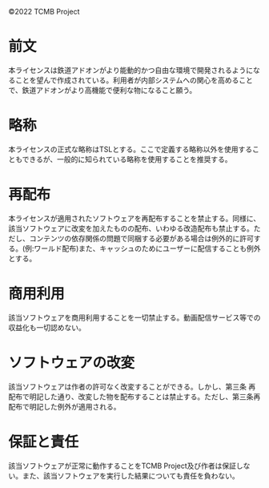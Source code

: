 ©2022 TCMB Project
# 前文
本ライセンスは鉄道アドオンがより能動的かつ自由な環境で開発されるようになることを望んで作成されている。利用者が内部システムへの関心を高めることで、鉄道アドオンがより高機能で便利な物になること願う。
# 略称
本ライセンスの正式な略称はTSLとする。ここで定義する略称以外を使用することもできるが、一般的に知られている略称を使用することを推奨する。
# 再配布
本ライセンスが適用されたソフトウェアを再配布することを禁止する。同様に、該当ソフトウェアに改変を加えたものの配布、いわゆる改造配布も禁止する。ただし、コンテンツの依存関係の問題で同梱する必要がある場合は例外的に許可する。(例:ワールド配布)また、キャッシュのためにユーザーに配信することも例外とする。
# 商用利用
該当ソフトウェアを商用利用することを一切禁止する。動画配信サービス等での収益化も一切認めない。
# ソフトウェアの改変
該当ソフトウェアは作者の許可なく改変することができる。しかし、第三条 再配布で明記した通り、改変した物を配布することは禁止する。ただし、第三条再配布で明記した例外が適用される。
# 保証と責任
該当ソフトウェアが正常に動作することをTCMB Project及び作者は保証しない。また、該当ソフトウェアを実行した結果についても責任を負わない。
